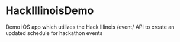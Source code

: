 # HackIllinoisDemo
Demo iOS app which utilizes the Hack Illinois /event/ API to create an updated schedule for hackathon events
